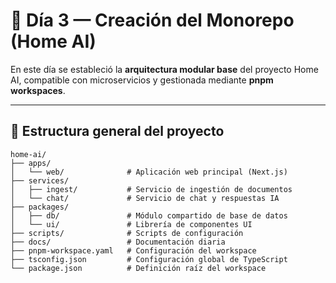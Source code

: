 # 🧩 Día 3 — Creación del Monorepo (Home AI)

En este día se estableció la **arquitectura modular base** del proyecto Home AI, compatible con microservicios y gestionada mediante **pnpm workspaces**.

---

## 🧱 Estructura general del proyecto

```plaintext
home-ai/
├── apps/
│   └── web/              # Aplicación web principal (Next.js)
├── services/
│   ├── ingest/           # Servicio de ingestión de documentos
│   └── chat/             # Servicio de chat y respuestas IA
├── packages/
│   ├── db/               # Módulo compartido de base de datos
│   └── ui/               # Librería de componentes UI
├── scripts/              # Scripts de configuración
├── docs/                 # Documentación diaria
├── pnpm-workspace.yaml   # Configuración del workspace
├── tsconfig.json         # Configuración global de TypeScript
└── package.json          # Definición raíz del workspace
